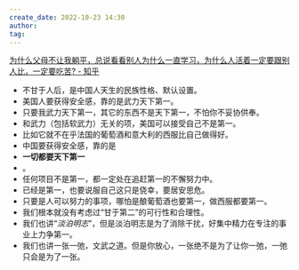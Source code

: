 ```yaml
---
create_date: 2022-10-23 14:30
author: 
tag: 
---
```

[为什么父母不让我躺平，总说看看别人为什么一直学习，为什么人活着一定要跟别人比，一定要吃苦? - 知乎](https://www.zhihu.com/question/533509957/answer/2506021968)

- 不甘于人后，是中国人天生的民族性格、默认设置。
- 美国人要获得安全感，靠的是武力天下第一。
- 只要我武力天下第一，其它的东西不是天下第一，不怕你不妥协供奉。
- 和武力（包括软武力）无关的项，美国可以接受自己不是第一。
- 比如它就不在乎法国的葡萄酒和意大利的西服比自己做得好。
- 中国要获得安全感，靠的是
- **一切都要天下第一**
- 。
- 任何项目不是第一，都一定处在追赶第一的不懈努力中。
- 已经是第一，也要说服自己这只是侥幸，要居安思危。
- 只要是人可以努力的事项，哪怕是酿葡萄酒也要第一，做西服都要第一。
- 我们根本就没有考虑过“甘于第二”的可行性和合理性。
- 我们也讲“_淡泊明志_”，但是淡泊明志是为了消除干扰，好集中精力在专注的事业上力争第一。
- 我们也讲一张一弛，文武之道。但是你放心，一张绝不是为了让你一弛，一弛只会是为了一张。
